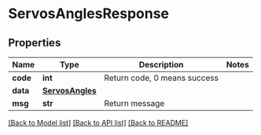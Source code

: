 # ServosAnglesResponse

## Properties
Name | Type | Description | Notes
------------ | ------------- | ------------- | -------------
**code** | **int** | Return code, 0 means success | 
**data** | [**ServosAngles**](ServosAngles.md) |  | 
**msg** | **str** | Return message | 

[[Back to Model list]](../README.md#documentation-for-models) [[Back to API list]](../README.md#documentation-for-api-endpoints) [[Back to README]](../README.md)



